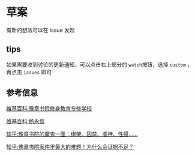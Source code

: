 # 草案

有新的想法可以在 issue 发起

## tips 
如果需要收到讨论的更新通知，可以点击右上部分的 `watch`按钮，选择 `custom` ，再点击 `issues` 即可

## 参考信息
[维基百科:豫章书院修身教育专修学校](https://zh.wikipedia.org/wiki/%E8%B1%AB%E7%AB%A0%E4%B9%A6%E9%99%A2%E4%BF%AE%E8%BA%AB%E6%95%99%E8%82%B2%E4%B8%93%E4%BF%AE%E5%AD%A6%E6%A0%A1)

[维基百科:杨永信](https://zh.wikipedia.org/wiki/%E6%9D%A8%E6%B0%B8%E4%BF%A1)

[知乎:豫章书院的魔鬼一面：绑架、囚禁、虐待、性侵……](https://zhuanlan.zhihu.com/p/85198704)

[知乎:豫章书院案件里最大的难题！为什么会证据不足？](https://zhuanlan.zhihu.com/p/88560153)
